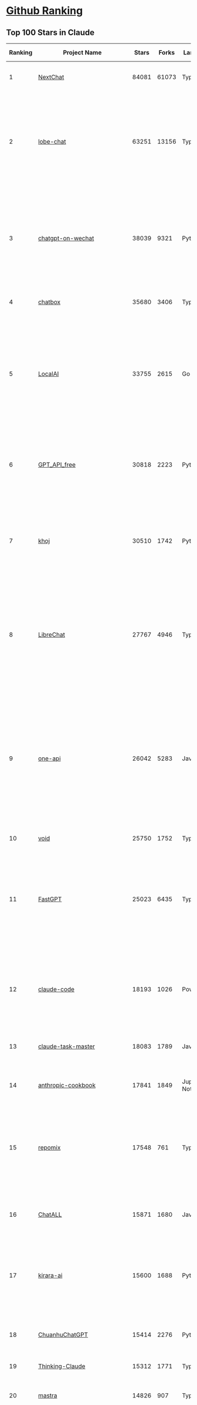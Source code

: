 [Github Ranking](../README.md)
==========

## Top 100 Stars in Claude

| Ranking | Project Name | Stars | Forks | Language | Open Issues | Description | Last Commit |
| ------- | ------------ | ----- | ----- | -------- | ----------- | ----------- | ----------- |
| 1 | [NextChat](https://github.com/ChatGPTNextWeb/NextChat) | 84081 | 61073 | TypeScript | 646 | ✨ Light and Fast AI Assistant. Support: Web \| iOS \| MacOS \| Android \|  Linux \| Windows | 2025-07-08T15:35:23Z |
| 2 | [lobe-chat](https://github.com/lobehub/lobe-chat) | 63251 | 13156 | TypeScript | 813 | 🤯 Lobe Chat - an open-source, modern design AI chat framework. Supports multiple AI providers (OpenAI / Claude 4 / Gemini / DeepSeek / Ollama / Qwen), Knowledge Base (file upload / RAG ), one click install MCP Marketplace and Artifacts / Thinking. One-click FREE deployment of your private AI Agent application. | 2025-07-09T02:26:18Z |
| 3 | [chatgpt-on-wechat](https://github.com/zhayujie/chatgpt-on-wechat) | 38039 | 9321 | Python | 297 | 基于大模型搭建的聊天机器人，同时支持 微信公众号、企业微信应用、飞书、钉钉 等接入，可选择ChatGPT/Claude/DeepSeek/文心一言/讯飞星火/通义千问/ Gemini/GLM-4/Kimi/LinkAI，能处理文本、语音和图片，访问操作系统和互联网，支持基于自有知识库进行定制企业智能客服。 | 2025-06-29T14:41:10Z |
| 4 | [chatbox](https://github.com/chatboxai/chatbox) | 35680 | 3406 | TypeScript | 748 | User-friendly Desktop Client App for AI Models/LLMs (GPT, Claude, Gemini, Ollama...) | 2025-07-01T03:21:49Z |
| 5 | [LocalAI](https://github.com/mudler/LocalAI) | 33755 | 2615 | Go | 442 | :robot: The free, Open Source alternative to OpenAI, Claude and others. Self-hosted and local-first. Drop-in replacement for OpenAI,  running on consumer-grade hardware. No GPU required. Runs gguf, transformers, diffusers and many more models architectures. Features: Generate Text, Audio, Video, Images, Voice Cloning, Distributed, P2P inference | 2025-07-08T22:46:10Z |
| 6 | [GPT_API_free](https://github.com/chatanywhere/GPT_API_free) | 30818 | 2223 | Python | 18 | Free ChatGPT&DeepSeek API Key，免费ChatGPT&DeepSeek API。免费接入DeepSeek API和GPT4 API，支持 gpt \| deepseek \| claude \| gemini \| grok 等排名靠前的常用大模型。 | 2025-06-28T16:41:28Z |
| 7 | [khoj](https://github.com/khoj-ai/khoj) | 30510 | 1742 | Python | 74 | Your AI second brain. Self-hostable. Get answers from the web or your docs. Build custom agents, schedule automations, do deep research. Turn any online or local LLM into your personal, autonomous AI (gpt, claude, gemini, llama, qwen, mistral). Get started - free. | 2025-07-09T02:35:46Z |
| 8 | [LibreChat](https://github.com/danny-avila/LibreChat) | 27767 | 4946 | TypeScript | 159 | Enhanced ChatGPT Clone: Features Agents, DeepSeek, Anthropic, AWS, OpenAI, Responses API, Azure, Groq, o1, GPT-4o, Mistral, OpenRouter, Vertex AI, Gemini, Artifacts, AI model switching, message search, Code Interpreter, langchain, DALL-E-3, OpenAPI Actions, Functions, Secure Multi-User Auth, Presets, open-source for self-hosting. Active project. | 2025-07-09T01:07:54Z |
| 9 | [one-api](https://github.com/songquanpeng/one-api) | 26042 | 5283 | JavaScript | 866 | LLM API 管理 & 分发系统，支持 OpenAI、Azure、Anthropic Claude、Google Gemini、DeepSeek、字节豆包、ChatGLM、文心一言、讯飞星火、通义千问、360 智脑、腾讯混元等主流模型，统一 API 适配，可用于 key 管理与二次分发。单可执行文件，提供 Docker 镜像，一键部署，开箱即用。LLM API management & key redistribution system, unifying multiple providers under a single API. Single binary, Docker-ready, with an English UI. | 2025-02-21T11:30:22Z |
| 10 | [void](https://github.com/voideditor/void) | 25750 | 1752 | TypeScript | 214 | None | 2025-07-05T08:01:10Z |
| 11 | [FastGPT](https://github.com/labring/FastGPT) | 25023 | 6435 | TypeScript | 567 | FastGPT is a knowledge-based platform built on the LLMs, offers a comprehensive suite of out-of-the-box capabilities such as data processing, RAG retrieval, and visual AI workflow orchestration, letting you easily develop and deploy complex question-answering systems without the need for extensive setup or configuration. | 2025-07-09T03:52:18Z |
| 12 | [claude-code](https://github.com/anthropics/claude-code) | 18193 | 1026 | PowerShell | 1683 | Claude Code is an agentic coding tool that lives in your terminal, understands your codebase, and helps you code faster by executing routine tasks, explaining complex code, and handling git workflows - all through natural language commands. | 2025-07-08T23:54:59Z |
| 13 | [claude-task-master](https://github.com/eyaltoledano/claude-task-master) | 18083 | 1789 | JavaScript | 112 | An AI-powered task-management system you can drop into Cursor, Lovable, Windsurf, Roo, and others. | 2025-07-08T07:59:21Z |
| 14 | [anthropic-cookbook](https://github.com/anthropics/anthropic-cookbook) | 17841 | 1849 | Jupyter Notebook | 36 | A collection of notebooks/recipes showcasing some fun and effective ways of using Claude. | 2025-06-24T18:37:57Z |
| 15 | [repomix](https://github.com/yamadashy/repomix) | 17548 | 761 | TypeScript | 96 | 📦 Repomix is a powerful tool that packs your entire repository into a single, AI-friendly file. Perfect for when you need to feed your codebase to Large Language Models (LLMs) or other AI tools like Claude, ChatGPT, DeepSeek, Perplexity, Gemini, Gemma, Llama, Grok, and more. | 2025-07-08T15:38:22Z |
| 16 | [ChatALL](https://github.com/ai-shifu/ChatALL) | 15871 | 1680 | JavaScript | 227 |  Concurrently chat with ChatGPT, Bing Chat, Bard, Alpaca, Vicuna, Claude, ChatGLM, MOSS, 讯飞星火, 文心一言 and more, discover the best answers | 2025-06-12T01:05:22Z |
| 17 | [kirara-ai](https://github.com/lss233/kirara-ai) | 15600 | 1688 | Python | 13 | 🤖 可 DIY 的 多模态 AI 聊天机器人 \| 🚀 快速接入 微信、 QQ、Telegram、等聊天平台 \| 🦈支持DeepSeek、Grok、Claude、Ollama、Gemini、OpenAI \| 工作流系统、网页搜索、AI画图、人设调教、虚拟女仆、语音对话 \|  | 2025-06-28T19:24:48Z |
| 18 | [ChuanhuChatGPT](https://github.com/GaiZhenbiao/ChuanhuChatGPT) | 15414 | 2276 | Python | 122 | GUI for ChatGPT API and many LLMs. Supports agents, file-based QA, GPT finetuning and query with web search. All with a neat UI. | 2025-03-13T09:36:38Z |
| 19 | [Thinking-Claude](https://github.com/richards199999/Thinking-Claude) | 15312 | 1771 | TypeScript | 0 | Let your Claude able to think | 2025-03-10T04:02:46Z |
| 20 | [mastra](https://github.com/mastra-ai/mastra) | 14826 | 907 | TypeScript | 185 | The TypeScript AI agent framework. ⚡ Assistants, RAG, observability. Supports any LLM: GPT-4, Claude, Gemini, Llama. | 2025-07-09T03:19:45Z |
| 21 | [LangBot](https://github.com/langbot-app/LangBot) | 12423 | 963 | Python | 94 | 🤩 Easy-to-use global IM bot platform designed for the LLM era / 简单易用的大模型即时通信机器人开发平台 ⚡️ Bots for QQ / QQ频道 / Discord / WeChat（企业微信、个人微信）/ Telegram / 飞书 / 钉钉 / Slack 🧩 Integrated with ChatGPT、DeepSeek、Dify、n8n、Claude、Google Gemini、xAI、PPIO、Ollama、阿里云百炼、SiliconFlow、Qwen、Moonshot、SillyTraven、MCP、WeClone etc. LLM & Agent | 2025-07-07T11:01:51Z |
| 22 | [awesome-chatgpt-zh](https://github.com/EmbraceAGI/awesome-chatgpt-zh) | 11219 | 927 | Python | 0 | ChatGPT 中文指南🔥，ChatGPT 中文调教指南，指令指南，应用开发指南，精选资源清单，更好的使用 chatGPT 让你的生产力 up up up! 🚀 | 2024-11-05T10:24:21Z |
| 23 | [claude-engineer](https://github.com/Doriandarko/claude-engineer) | 11048 | 1159 | Python | 12 | Claude Engineer is an interactive command-line interface (CLI) that leverages the power of Anthropic's Claude-3.5-Sonnet model to assist with software development tasks.This framework enables Claude to generate and manage its own tools, continuously expanding its capabilities through conversation. Available both as a CLI and a modern web interface | 2024-12-12T22:08:15Z |
| 24 | [coai](https://github.com/coaidev/coai) | 8447 | 1135 | TypeScript | 22 | 🚀 Next Generation AI One-Stop Internationalization Solution. 🚀 下一代 AI 一站式 B/C 端解决方案，支持 OpenAI，Midjourney，Claude，讯飞星火，Stable Diffusion，DALL·E，ChatGLM，通义千问，腾讯混元，360 智脑，百川 AI，火山方舟，新必应，Gemini，Moonshot 等模型，支持对话分享，自定义预设，云端同步，模型市场，支持弹性计费和订阅计划模式，支持图片解析，支持联网搜索，支持模型缓存，丰富美观的后台管理与仪表盘数据统计。 | 2025-07-05T08:57:15Z |
| 25 | [new-api](https://github.com/QuantumNous/new-api) | 8416 | 1638 | JavaScript | 227 | AI模型接口管理与分发系统，支持将多种大模型转为统一格式调用，支持OpenAI、Claude等格式，可供个人或者企业内部管理与分发渠道使用，本项目基于One API二次开发。🍥 The next-generation LLM gateway and AI asset management system supports multiple languages. | 2025-07-08T10:38:35Z |
| 26 | [BlackFriday-GPTs-Prompts](https://github.com/friuns2/BlackFriday-GPTs-Prompts) | 8215 | 1208 | None | 98 | List of free GPTs that doesn't require plus subscription  | 2024-11-08T11:03:14Z |
| 27 | [Noi](https://github.com/lencx/Noi) | 7715 | 591 | JavaScript | 161 | 🚀 Power Your World with AI - Explore, Extend, Empower. | 2025-05-01T02:21:25Z |
| 28 | [claudia](https://github.com/getAsterisk/claudia) | 7685 | 608 | TypeScript | 96 | A powerful GUI app and Toolkit for Claude Code - Create custom agents, manage interactive Claude Code sessions, run secure background agents, and more. | 2025-07-07T18:27:18Z |
| 29 | [Upsonic](https://github.com/Upsonic/Upsonic) | 7568 | 711 | Python | 46 | The most reliable AI agent framework that supports MCP. | 2025-07-02T11:37:05Z |
| 30 | [promptfoo](https://github.com/promptfoo/promptfoo) | 7481 | 600 | TypeScript | 179 | Test your prompts, agents, and RAGs. Red teaming, pentesting, and vulnerability scanning for LLMs. Compare performance of GPT, Claude, Gemini, Llama, and more. Simple declarative configs with command line and CI/CD integration. | 2025-07-09T00:46:28Z |
| 31 | [system_prompts_leaks](https://github.com/asgeirtj/system_prompts_leaks) | 7423 | 1678 | JavaScript | 1 | Collection of extracted System Prompts from popular chatbots like ChatGPT, Claude & Gemini | 2025-07-07T01:49:56Z |
| 32 | [aichat](https://github.com/sigoden/aichat) | 7280 | 479 | Rust | 0 | All-in-one LLM CLI tool featuring Shell Assistant, Chat-REPL, RAG, AI Tools & Agents, with access to OpenAI, Claude, Gemini, Ollama, Groq, and more. | 2025-07-06T23:53:27Z |
| 33 | [opencode](https://github.com/opencode-ai/opencode) | 7268 | 546 | Go | 95 | A powerful AI coding agent. Built for the terminal. | 2025-07-01T09:52:20Z |
| 34 | [CL4R1T4S](https://github.com/elder-plinius/CL4R1T4S) | 7253 | 1594 | None | 14 | AI SYSTEMS TRANSPARENCY FOR ALL! - LEAKED SYSTEM PROMPTS FOR CHATGPT, GEMINI, GROK, CLAUDE, PERPLEXITY, CURSOR, WINDSURF, DEVIN, REPLIT, AND MORE! | 2025-07-03T12:09:39Z |
| 35 | [opencommit](https://github.com/di-sukharev/opencommit) | 6748 | 368 | JavaScript | 155 | top #1 and most feature rich GPT wrapper for git — generate commit messages with an LLM in 1 sec — works best with Claude or GPT, supports local models too | 2025-07-04T08:42:30Z |
| 36 | [deep-searcher](https://github.com/zilliztech/deep-searcher) | 6467 | 640 | Python | 38 | Open Source Deep Research Alternative to Reason and Search on Private Data. Written in Python. | 2025-07-04T09:46:38Z |
| 37 | [fastapi_mcp](https://github.com/tadata-org/fastapi_mcp) | 6464 | 539 | Python | 62 | Expose your FastAPI endpoints as Model Context Protocol (MCP) tools, with Auth! | 2025-07-08T13:20:11Z |
| 38 | [llamacoder](https://github.com/Nutlope/llamacoder) | 6131 | 1456 | TypeScript | 44 | Open source Claude Artifacts – built with Llama 3.1 405B | 2025-04-08T15:15:38Z |
| 39 | [code2prompt](https://github.com/mufeedvh/code2prompt) | 6009 | 331 | MDX | 13 | A CLI tool to convert your codebase into a single LLM prompt with source tree, prompt templating, and token counting. | 2025-06-30T22:33:20Z |
| 40 | [SuperClaude](https://github.com/NomenAK/SuperClaude) | 5886 | 468 | Shell | 20 | A configuration framework that enhances Claude Code with specialized commands, cognitive personas, and development methodologies. | 2025-07-03T11:13:54Z |
| 41 | [opencompass](https://github.com/open-compass/opencompass) | 5639 | 616 | Python | 325 | OpenCompass is an LLM evaluation platform, supporting a wide range of models (Llama3, Mistral, InternLM2,GPT-4,LLaMa2, Qwen,GLM, Claude, etc) over 100+ datasets. | 2025-07-08T11:08:03Z |
| 42 | [fragments](https://github.com/e2b-dev/fragments) | 5606 | 757 | TypeScript | 7 | Open-source Next.js template for building apps that are fully generated by AI. By E2B. | 2025-06-16T17:38:35Z |
| 43 | [deepclaude](https://github.com/getAsterisk/deepclaude) | 5250 | 428 | Rust | 48 | A high-performance LLM inference API and Chat UI that integrates DeepSeek R1's CoT reasoning traces with Anthropic Claude models. | 2025-05-21T11:58:16Z |
| 44 | [chinese-llm-benchmark](https://github.com/jeinlee1991/chinese-llm-benchmark) | 4476 | 185 | None | 28 | ReLE中文大模型能力评测（持续更新）：目前已囊括257个大模型，覆盖chatgpt、gpt-4.1、o4-mini、谷歌gemini-2.5、Claude、智谱GLM-Z1、文心一言、qwen-max、百川、讯飞星火、商汤senseChat、minimax等商用模型， 以及DeepSeek-R1-0528、qwq-32b、deepseek-v3、qwen3、llama4、phi-4、glm4、gemma3、mistral、书生internLM2.5等开源大模型。不仅提供排行榜，也提供规模超200万的大模型缺陷库！方便广大社区研究分析、改进大模型。 | 2025-07-05T11:00:27Z |
| 45 | [codecompanion.nvim](https://github.com/olimorris/codecompanion.nvim) | 4454 | 264 | Lua | 1 | ✨ AI-powered coding, seamlessly in Neovim | 2025-07-07T21:03:05Z |
| 46 | [GodMode](https://github.com/smol-ai/GodMode) | 4283 | 344 | TypeScript | 50 | AI Chat Browser: Fast, Full webapp access to ChatGPT / Claude / Bard / Bing / Llama2! I use this 20 times a day. | 2024-07-29T00:31:03Z |
| 47 | [maestro](https://github.com/Doriandarko/maestro) | 4251 | 656 | Python | 32 | A framework for Claude Opus to intelligently orchestrate subagents. | 2024-07-01T06:49:15Z |
| 48 | [mcp-playwright](https://github.com/executeautomation/mcp-playwright) | 4231 | 350 | TypeScript | 26 | Playwright Model Context Protocol Server - Tool to automate Browsers and APIs in Claude Desktop, Cline, Cursor IDE and More 🔌 | 2025-06-20T21:28:21Z |
| 49 | [claude-coder](https://github.com/kodu-ai/claude-coder) | 4165 | 173 | TypeScript | 24 | Kodu is an autonomous coding agent that lives in your IDE. It is a VSCode extension that can help you build your dream project step by step by leveraging the latest technologies in automated coding agents  | 2025-04-30T10:21:02Z |
| 50 | [zen-mcp-server](https://github.com/BeehiveInnovations/zen-mcp-server) | 4146 | 382 | Python | 38 | The power of Claude Code + [Gemini / OpenAI / Grok / OpenRouter / Ollama / Custom Model / All Of The Above] working as one. | 2025-06-30T09:51:14Z |
| 51 | [bot-on-anything](https://github.com/zhayujie/bot-on-anything) | 4087 | 927 | Python | 263 | A large model-based chatbot builder that can quickly integrate AI models (including ChatGPT, Claude, Gemini) into various software applications (such as Telegram, Gmail, Slack, and websites). | 2025-01-03T14:13:51Z |
| 52 | [free-llm-api-resources](https://github.com/cheahjs/free-llm-api-resources) | 4079 | 365 | Python | 4 | A list of free LLM inference resources accessible via API. | 2025-07-09T01:40:47Z |
| 53 | [kilocode](https://github.com/Kilo-Org/kilocode) | 3942 | 320 | TypeScript | 100 | Open Source AI coding assistant for planning, building, and fixing code. We're a superset of Roo, Cline, and our own features. Follow us: kilocode.ai/social | 2025-07-09T02:02:44Z |
| 54 | [context-engineering-intro](https://github.com/coleam00/context-engineering-intro) | 3926 | 763 | None | 8 | Context engineering is the new vibe coding - it's the way to actually make AI coding assistants work. Claude Code is the best for this so that's what this repo is centered around, but you can apply this strategy with any AI coding assistant! | 2025-07-02T11:54:49Z |
| 55 | [obsidian-smart-connections](https://github.com/brianpetro/obsidian-smart-connections) | 3865 | 227 | JavaScript | 377 | Chat with your notes & see links to related content with AI embeddings. Use local models or 100+ via APIs like Claude, Gemini, ChatGPT & Llama 3 | 2025-07-09T01:32:08Z |
| 56 | [DesktopCommanderMCP](https://github.com/wonderwhy-er/DesktopCommanderMCP) | 3828 | 428 | JavaScript | 45 | This is MCP server for Claude that gives it terminal control, file system search and diff file editing capabilities | 2025-07-03T20:24:23Z |
| 57 | [casibase](https://github.com/casibase/casibase) | 3816 | 452 | Go | 38 | ⚡️AI Cloud OS: Open-source enterprise-level AI knowledge base and MCP (model-context-protocol)/A2A (agent-to-agent) management platform with admin UI, user management and Single-Sign-On⚡️, supports ChatGPT, Claude, Llama, Ollama, HuggingFace, etc., chat bot demo: https://ai.casibase.com, admin UI demo: https://ai-admin.casibase.com | 2025-07-08T05:06:35Z |
| 58 | [firecrawl-mcp-server](https://github.com/mendableai/firecrawl-mcp-server) | 3744 | 362 | JavaScript | 30 | Official Firecrawl MCP Server - Adds powerful web scraping to Cursor, Claude and any other LLM clients. | 2025-07-03T14:59:25Z |
| 59 | [deepchat](https://github.com/ThinkInAIXYZ/deepchat) | 3618 | 452 | TypeScript | 54 | 🐬DeepChat - A smart assistant that connects powerful AI to your personal world | 2025-07-08T11:09:29Z |
| 60 | [every-chatgpt-gui](https://github.com/billmei/every-chatgpt-gui) | 3613 | 254 | None | 4 | Every front-end GUI client for ChatGPT, Claude, and other LLMs | 2025-07-01T01:16:17Z |
| 61 | [ccusage](https://github.com/ryoppippi/ccusage) | 3582 | 121 | TypeScript | 16 | A CLI tool for analyzing Claude Code usage from local JSONL files. | 2025-07-09T00:52:47Z |
| 62 | [forge](https://github.com/antinomyhq/forge) | 3569 | 1185 | Rust | 39 | AI enabled pair programmer for Claude, GPT, O Series, Grok, Deepseek, Gemini and 300+ models | 2025-07-09T02:27:42Z |
| 63 | [git-mcp](https://github.com/idosal/git-mcp) | 3357 | 237 | TypeScript | 25 | Put an end to code hallucinations! GitMCP is a free, open-source, remote MCP server for any GitHub project | 2025-05-25T16:03:34Z |
| 64 | [AChat](https://github.com/AprilNEA/AChat) | 3263 | 1211 | TypeScript | 21 | 🌊 AChat - An open-source/self-hosted/local-first AI platform, designed for enterprises and teams, perfectly combining powerful local processing capabilities with seamless remote synchronization. | 2025-07-08T17:31:13Z |
| 65 | [awesome-claude-code](https://github.com/hesreallyhim/awesome-claude-code) | 3224 | 164 | Python | 7 | A curated list of awesome commands, files, and workflows for Claude Code | 2025-07-04T07:01:07Z |
| 66 | [Awesome-MCP-ZH](https://github.com/yzfly/Awesome-MCP-ZH) | 3160 | 192 | None | 0 | MCP 资源精选， MCP指南，Claude MCP，MCP Servers, MCP Clients | 2025-06-29T13:28:11Z |
| 67 | [claude-code-router](https://github.com/musistudio/claude-code-router) | 3101 | 248 | TypeScript | 67 | Use Claude Code as the foundation for coding infrastructure, allowing you to decide how to interact with the model while enjoying updates from Anthropic. | 2025-07-08T13:58:21Z |
| 68 | [Awesome-ChatGPT-prompts-ZH_CN](https://github.com/L1Xu4n/Awesome-ChatGPT-prompts-ZH_CN) | 3064 | 165 | None | 12 | 如何将ChatGPT调教成一只猫娘 | 2023-07-18T15:57:44Z |
| 69 | [mcp](https://github.com/BrowserMCP/mcp) | 2939 | 202 | TypeScript | 50 | Browser MCP is a Model Context Provider (MCP) server that allows AI applications to control your browser | 2025-04-24T21:49:44Z |
| 70 | [awesome-ai-system-prompts](https://github.com/dontriskit/awesome-ai-system-prompts) | 2931 | 490 | TypeScript | 2 | 🧠 Curated collection of system prompts for top AI tools. Perfect for AI agent builders and prompt engineers. Incuding: ChatGPT, Claude, Perplexity, Manus, Claude-Code, Loveable, v0, Grok, same new, windsurf, notion, and MetaAI.  | 2025-06-25T05:14:13Z |
| 71 | [awesome-claude-prompts](https://github.com/langgptai/awesome-claude-prompts) | 2832 | 278 | None | 0 | This repo includes Claude prompt curation to use Claude better. | 2025-03-01T00:29:09Z |
| 72 | [mcp-chrome](https://github.com/hangwin/mcp-chrome) | 2693 | 203 | TypeScript | 26 | Chrome MCP Server is a Chrome extension-based Model Context Protocol (MCP) server that exposes your Chrome browser functionality to AI assistants like Claude, enabling complex browser automation, content analysis, and semantic search. | 2025-07-09T03:33:03Z |
| 73 | [DeepClaude](https://github.com/ErlichLiu/DeepClaude) | 2685 | 504 | Python | 26 | Unleash Next-Level AI! 🚀  💻 Code Generation: DeepSeek r1 + Claude 3.7 Sonnet - Unparalleled Performance! 📝 Content Creation: DeepSeek r1 + Gemini 2.5 Pro - Superior Quality! 🔌 OpenAI-Compatible. 🌊 Streaming & Non-Streaming Support.  ✨ Experience the Future of AI – Today! Click to Try Now! ✨ | 2025-06-20T15:16:21Z |
| 74 | [VLMEvalKit](https://github.com/open-compass/VLMEvalKit) | 2674 | 440 | Python | 129 | Open-source evaluation toolkit of large multi-modality models (LMMs), support 220+ LMMs, 80+ benchmarks | 2025-07-08T13:16:03Z |
| 75 | [aide](https://github.com/nicepkg/aide) | 2626 | 192 | TypeScript | 33 | Conquer Any Code in VSCode: One-Click Comments, Conversions, UI-to-Code, and AI Batch Processing of Files! 在 VSCode 中征服任何代码：一键注释、转换、UI 图生成代码、AI 批量处理文件！💪 | 2025-05-06T02:52:46Z |
| 76 | [claude-squad](https://github.com/smtg-ai/claude-squad) | 2625 | 183 | Go | 41 | Manage multiple AI terminal agents like Claude Code, Aider, Codex, OpenCode, and Amp. | 2025-07-09T00:35:20Z |
| 77 | [agent-rules](https://github.com/steipete/agent-rules) | 2546 | 158 | Shell | 4 | Rules and Knowledge to work better with agents such as Claude Code or Cursor | 2025-06-25T10:15:57Z |
| 78 | [ruby_llm](https://github.com/crmne/ruby_llm) | 2512 | 181 | Ruby | 42 | Stop juggling AI SDKs! RubyLLM offers one delightful Ruby interface for OpenAI, Anthropic, Gemini, Bedrock, OpenRouter, DeepSeek, Ollama & compatible APIs. Chat, Vision, Audio, PDF, Images, Embeddings, Tools, Streaming & Rails integration. | 2025-06-11T17:09:04Z |
| 79 | [poe-api](https://github.com/ading2210/poe-api) | 2508 | 315 | Python | 39 | [UNMAINTAINED] A reverse engineered Python API wrapper for Quora's Poe, which provides free access to ChatGPT, GPT-4, and Claude. | 2023-09-18T04:56:52Z |
| 80 | [Claude-Code-Usage-Monitor](https://github.com/Maciek-roboblog/Claude-Code-Usage-Monitor) | 2491 | 107 | Python | 26 | Real-time Claude Code usage monitor with predictions and warnings | 2025-06-30T17:27:47Z |
| 81 | [unity-mcp](https://github.com/justinpbarnett/unity-mcp) | 2415 | 337 | C# | 48 | A Unity MCP server that allows MCP clients like Claude Desktop or Cursor to perform Unity Editor actions. | 2025-07-08T06:40:10Z |
| 82 | [griptape](https://github.com/griptape-ai/griptape) | 2339 | 195 | Python | 65 | Modular Python framework for AI agents and workflows with chain-of-thought reasoning, tools, and memory.  | 2025-07-08T19:32:15Z |
| 83 | [elia](https://github.com/darrenburns/elia) | 2209 | 135 | Python | 13 | A snappy, keyboard-centric terminal user interface for interacting with large language models. Chat with ChatGPT, Claude, Llama 3, Phi 3, Mistral, Gemma and more. | 2024-10-10T19:12:52Z |
| 84 | [dialoqbase](https://github.com/n4ze3m/dialoqbase) | 1765 | 281 | TypeScript | 40 | Create chatbots with ease | 2024-10-15T14:24:20Z |
| 85 | [papersgpt-for-zotero](https://github.com/papersgpt/papersgpt-for-zotero) | 1763 | 53 | JavaScript | 43 | Zotero chat PDF with AI, DeepSeek, GPT 4.1, ChatGPT, Claude, Gemini, Qwen3 | 2025-07-05T04:32:29Z |
| 86 | [tokencost](https://github.com/AgentOps-AI/tokencost) | 1731 | 86 | Python | 11 | Easy token price estimates for 400+ LLMs. TokenOps. | 2025-07-09T00:02:50Z |
| 87 | [DevDocs](https://github.com/cyberagiinc/DevDocs) | 1718 | 160 | TypeScript | 9 | Completely free, private, UI based Tech Documentation MCP server. Designed for coders and software developers in mind. Easily integrate into Cursor, Windsurf, Cline, Roo Code, Claude Desktop App  | 2025-06-12T12:30:58Z |
| 88 | [prism](https://github.com/prism-php/prism) | 1640 | 144 | PHP | 17 | A unified interface for working with LLMs in Laravel | 2025-07-08T17:59:58Z |
| 89 | [ax](https://github.com/ax-llm/ax) | 1639 | 119 | TypeScript | 7 | The pretty much "official" DSPy framework for Typescript | 2025-07-08T21:31:40Z |
| 90 | [GalTransl](https://github.com/GalTransl/GalTransl) | 1633 | 108 | Python | 26 | 支持GPT-4/Claude/Deepseek/Sakura等大语言模型的Galgame自动化翻译解决方案  Automated translation solution for visual novels supporting GPT-4/Claude/Deepseek/Sakura | 2025-07-08T11:22:23Z |
| 91 | [claude-code-action](https://github.com/anthropics/claude-code-action) | 1621 | 921 | TypeScript | 56 | None | 2025-07-08T23:55:58Z |
| 92 | [Thinking_in_Java_MindMapping](https://github.com/LjyYano/Thinking_in_Java_MindMapping) | 1609 | 462 | None | 0 | 编程笔记、观影指南、读书笔记、生活感悟、Switch 游戏 | 2025-05-23T10:35:23Z |
| 93 | [claude-flow](https://github.com/ruvnet/claude-flow) | 1587 | 274 | TypeScript | 23 | Claude-Flow v2.0.0 Alpha represents a revolutionary leap in AI-powered development orchestration. Built from the ground up with enterprise-grade architecture, advanced swarm intelligence, and seamless Claude Code integration. | 2025-07-08T15:54:48Z |
| 94 | [codemcp](https://github.com/ezyang/codemcp) | 1479 | 120 | Python | 38 | Coding assistant MCP for Claude Desktop | 2025-06-04T01:38:34Z |
| 95 | [Review-Gate](https://github.com/LakshmanTurlapati/Review-Gate) | 1466 | 148 | JavaScript | 3 | Review-Gate V2 is a powerful rule for the Cursor IDE that helps you get up to 5x more value from your monthly requests. It creates an interactive loop where the AI waits for your follow-up commands—via text, voice, or image upload—allowing you to perform deep, iterative work all within a single request. | 2025-06-23T05:19:43Z |
| 96 | [AIChatWeb](https://github.com/Nanjiren01/AIChatWeb) | 1453 | 400 | TypeScript | 20 | 在ChatGPT-Next-Web的基础上，增加注册登录，额度限制，邀请，敏感词，支付，基于docker一键部署。提供后台管理系统，可配置标题、欢迎词、额度不足提醒、公告 | 2024-07-19T07:23:42Z |
| 97 | [llm-ui](https://github.com/richardgill/llm-ui) | 1426 | 72 | TypeScript | 10 | The React library for LLMs | 2025-07-02T12:52:26Z |
| 98 | [Agently](https://github.com/AgentEra/Agently) | 1376 | 156 | Python | 31 | [GenAI Application Development Framework]  🚀 Build GenAI application quick and easy 💬 Easy to interact with GenAI agent in code using structure data and chained-calls syntax 🧩 Use Agently Workflow to manage complex GenAI working logic 🔀 Switch to any model without rewrite application code | 2025-06-25T09:33:55Z |
| 99 | [AISuperDomain](https://github.com/win4r/AISuperDomain) | 1360 | 245 | C# | 35 | Aila(AI超元域): The premier AI integration tool for Windows, macOS, and Android. Ask once, get answers from 10+ AIs like ChatGPT, Gemini, Claude3, Copilot, Poe, perplexity and more. Features customizable AI and prompts. | 2025-05-21T04:55:10Z |
| 100 | [open-computer-use](https://github.com/e2b-dev/open-computer-use) | 1336 | 181 | Python | 8 | AI computer use powered by open source LLMs and E2B Desktop Sandbox | 2025-06-05T10:13:19Z |

